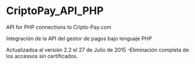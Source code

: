 CriptoPay_API_PHP
=================

API for PHP connections to Cripto-Pay.com

Integración de la API del gestor de pagos bajo lenguaje PHP

Actualizadoa  al versión 2.2 el 27 de Julio de 2015
-Eliminación completa de los accessos sin certificados.

